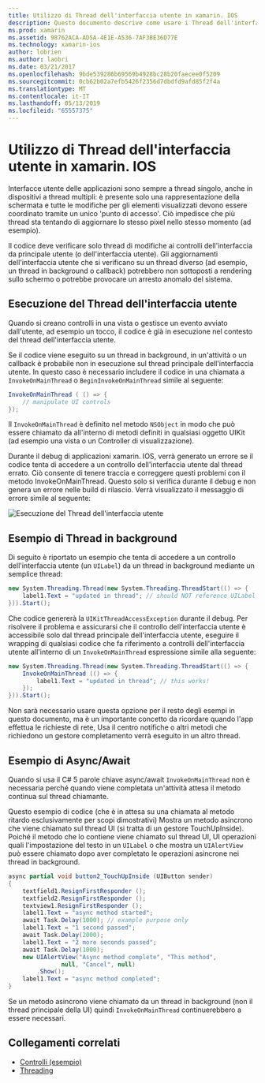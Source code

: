 ```yaml
---
title: Utilizzo di Thread dell'interfaccia utente in xamarin. IOS
description: Questo documento descrive come usare i Thread dell'interfaccia utente in xamarin. IOS. Illustra l'esecuzione dei thread dell'interfaccia utente, viene fornito un esempio di thread in background ed esamina async/await.
ms.prod: xamarin
ms.assetid: 98762ACA-AD5A-4E1E-A536-7AF3BE36D77E
ms.technology: xamarin-ios
author: lobrien
ms.author: laobri
ms.date: 03/21/2017
ms.openlocfilehash: 9bde539286b69569b4928bc28b20faecee0f5209
ms.sourcegitcommit: 0cb62b02a7efb5426f2356d7dbdfd9afd85f2f4a
ms.translationtype: MT
ms.contentlocale: it-IT
ms.lasthandoff: 05/13/2019
ms.locfileid: "65557375"
---
```

# <a name="working-with-the-ui-thread-in-xamarinios"></a>Utilizzo di Thread dell'interfaccia utente in xamarin. IOS

Interfacce utente delle applicazioni sono sempre a thread singolo, anche in dispositivi a thread multipli: è presente solo una rappresentazione della schermata e tutte le modifiche per gli elementi visualizzati devono essere coordinato tramite un unico 'punto di accesso'. Ciò impedisce che più thread sta tentando di aggiornare lo stesso pixel nello stesso momento (ad esempio).

Il codice deve verificare solo thread di modifiche ai controlli dell'interfaccia da principale utente (o dell'interfaccia utente). Gli aggiornamenti dell'interfaccia utente che si verificano su un thread diverso (ad esempio, un thread in background o callback) potrebbero non sottoposti a rendering sullo schermo o potrebbe provocare un arresto anomalo del sistema.

## <a name="ui-thread-execution"></a>Esecuzione del Thread dell'interfaccia utente

Quando si creano controlli in una vista o gestisce un evento avviato dall'utente, ad esempio un tocco, il codice è già in esecuzione nel contesto del thread dell'interfaccia utente.

Se il codice viene eseguito su un thread in background, in un'attività o un callback è probabile non in esecuzione sul thread principale dell'interfaccia utente. In questo caso è necessario includere il codice in una chiamata a `InvokeOnMainThread` o `BeginInvokeOnMainThread` simile al seguente:

```csharp
InvokeOnMainThread ( () => {
    // manipulate UI controls
});
```

Il `InvokeOnMainThread` è definito nel metodo `NSObject` in modo che può essere chiamato da all'interno di metodi definiti in qualsiasi oggetto UIKit (ad esempio una vista o un Controller di visualizzazione).

Durante il debug di applicazioni xamarin. IOS, verrà generato un errore se il codice tenta di accedere a un controllo dell'interfaccia utente dal thread errato. Ciò consente di tenere traccia e correggere questi problemi con il metodo InvokeOnMainThread. Questo solo si verifica durante il debug e non genera un errore nelle build di rilascio. Verrà visualizzato il messaggio di errore simile al seguente:

 ![](ui-thread-images/image10.png "Esecuzione del Thread dell'interfaccia utente")

 <a name="Background_Thread_Example" />


## <a name="background-thread-example"></a>Esempio di Thread in background

Di seguito è riportato un esempio che tenta di accedere a un controllo dell'interfaccia utente (un `UILabel`) da un thread in background mediante un semplice thread:

```csharp
new System.Threading.Thread(new System.Threading.ThreadStart(() => {
    label1.Text = "updated in thread"; // should NOT reference UILabel on background thread!
})).Start();
```

Che codice genererà la `UIKitThreadAccessException` durante il debug. Per risolvere il problema e assicurarsi che il controllo dell'interfaccia utente è accessibile solo dal thread principale dell'interfaccia utente, eseguire il wrapping di qualsiasi codice che fa riferimento a controlli dell'interfaccia utente all'interno di un `InvokeOnMainThread` espressione simile alla seguente:

```csharp
new System.Threading.Thread(new System.Threading.ThreadStart(() => {
    InvokeOnMainThread (() => {
        label1.Text = "updated in thread"; // this works!
    });
})).Start();
```

Non sarà necessario usare questa opzione per il resto degli esempi in questo documento, ma è un importante concetto da ricordare quando l'app effettua le richieste di rete, Usa il centro notifiche o altri metodi che richiedono un gestore completamento verrà eseguito in un altro thread.

 <a name="Async_Await_Example" />


## <a name="asyncawait-example"></a>Esempio di Async/Await

Quando si usa il C# 5 parole chiave async/await `InvokeOnMainThread` non è necessaria perché quando viene completata un'attività attesa il metodo continua sul thread chiamante.

Questo esempio di codice (che è in attesa su una chiamata al metodo ritardo esclusivamente per scopi dimostrativi) Mostra un metodo asincrono che viene chiamato sul thread UI (si tratta di un gestore TouchUpInside). Poiché il metodo che lo contiene viene chiamato sul thread UI, UI operazioni quali l'impostazione del testo in un `UILabel` o che mostra un `UIAlertView` può essere chiamato dopo aver completato le operazioni asincrone nei thread in background.

```csharp
async partial void button2_TouchUpInside (UIButton sender)
{
    textfield1.ResignFirstResponder ();
    textfield2.ResignFirstResponder ();
    textview1.ResignFirstResponder ();
    label1.Text = "async method started";
    await Task.Delay(1000); // example purpose only
    label1.Text = "1 second passed";
    await Task.Delay(2000);
    label1.Text = "2 more seconds passed";
    await Task.Delay(1000);
    new UIAlertView("Async method complete", "This method", 
               null, "Cancel", null)
        .Show();
    label1.Text = "async method completed";
}
```

Se un metodo asincrono viene chiamato da un thread in background (non il thread principale della UI) quindi `InvokeOnMainThread` continuerebbero a essere necessari.


## <a name="related-links"></a>Collegamenti correlati

- [Controlli (esempio)](https://developer.xamarin.com/samples/Controls/)
- [Threading](~/ios/app-fundamentals/threading.md)

